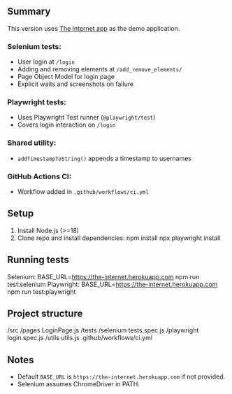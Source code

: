 ## Summary 
This version uses [The Internet app](https://the-internet.herokuapp.com) as the demo application.
### Selenium tests:
- User login at `/login`
- Adding and removing elements at `/add_remove_elements/`
- Page Object Model for login page
- Explicit waits and screenshots on failure
### Playwright tests:
- Uses Playwright Test runner (`@playwright/test`)
- Covers login interaction on `/login`
### Shared utility:
- `addTimestampToString()` appends a timestamp to usernames
### GitHub Actions CI:
- Workflow added in `.github/workflows/ci.yml`
## Setup
1. Install Node.js (>=18)
2. Clone repo and install dependencies:
npm install
npx playwright install
## Running tests
Selenium:
BASE_URL=https://the-internet.herokuapp.com npm run test:selenium
Playwright:
BASE_URL=https://the-internet.herokuapp.com npm run test:playwright
## Project structure
/src
  /pages
    LoginPage.js
  /tests
    /selenium
      tests.spec.js
    /playwright
      login.spec.js
  /utils
    utils.js
.github/workflows/ci.yml
## Notes
- Default `BASE_URL` is `https://the-internet.herokuapp.com` if not provided.
- Selenium assumes ChromeDriver in PATH.
